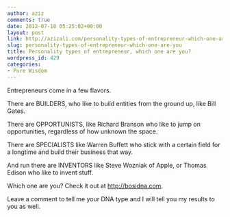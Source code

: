 ```yaml
---
author: aziz
comments: true
date: 2012-07-18 05:25:02+00:00
layout: post
link: http://azizali.com/personality-types-of-entrepreneur-which-one-are-you/
slug: personality-types-of-entrepreneur-which-one-are-you
title: Personality types of entrepreneur, which one are you?
wordpress_id: 429
categories:
- Pure Wisdom
---
```


Entrepreneurs come in a few flavors. 

There are BUILDERS, who like to build entities from the ground up, like Bill Gates.

There are OPPORTUNISTS, like Richard Branson who like to jump on opportunities, regardless of how unknown the space.

There are SPECIALISTS like Warren Buffett who stick with a certain field for a longtime and build their business that way.

And run there are INVENTORS like Steve Wozniak of Apple, or Thomas Edison who like to invent stuff.

Which one are you? Check it out at http://bosidna.com.

Leave a comment to tell me your DNA type and I will tell you my results to you as well.

